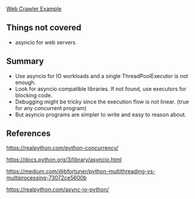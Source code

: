 [Web Crawler Example](../code/web_crawler.py)

## Things not covered

- asyncio for web servers

## Summary

- Use asyncio for IO workloads and a single ThreadPoolExecutor is not enough.
- Look for asyncio compatible libraries. If not found, use executors for blocking code.
- Debugging might be tricky since the execution flow is not linear. (true for any concurrent program)
- But asyncio programs are simpler to write and easy to reason about.


## References

https://realpython.com/python-concurrency/

https://docs.python.org/3/library/asyncio.html

https://medium.com/@bfortuner/python-multithreading-vs-multiprocessing-73072ce5600b

https://realpython.com/async-io-python/
 